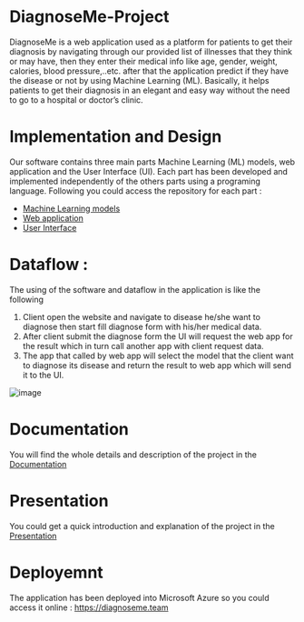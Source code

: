 # DiagnoseMe-Project
DiagnoseMe is a web application used as a platform for patients to get their diagnosis by navigating through our provided 
list of illnesses that they think or may have, then they enter their medical info like age, gender, weight, calories, blood 
pressure,..etc. after that the application predict if they have the disease or not by using Machine Learning (ML). 
Basically, it helps patients to get their diagnosis in an elegant and easy way without the need to go to a hospital or doctor’s clinic.

# Implementation and Design
Our software contains three main parts Machine Learning (ML) models, web application and the User Interface (UI). Each part has been developed and implemented independently of the others parts using a programing language.
Following you could access the repository for each part : 
- [Machine Learning models](https://github.com/ahmaddrabkah/Models)
- [Web application](https://github.com/ahmaddrabkah/DiagnoseMe)
- [User Interface](https://github.com/ahmaddrabkah/DiagnoseMe-UI)

# Dataflow :
The using of the software and dataflow in the application is like the following 
1. Client open the website and navigate to disease he/she want to diagnose then start fill diagnose form with his/her medical data.
2. After client submit the diagnose form the UI will request the web app for the result which in turn call another app with client request data.
3. The app that called by web app will select the model that the client want to diagnose its disease and return the result to web app which will send it  to the UI.

![image](https://user-images.githubusercontent.com/87063938/175792256-145dc43e-d24e-4858-9ec7-ca4c83a7ce68.png)


# Documentation 
You will find the whole details and description of the project in the [Documentation](https://github.com/ahmaddrabkah/DiagnoseMe-Project/blob/main/Graduation_Project%20_Report2.pdf)

# Presentation
You could get a quick introduction and explanation of the project in the [Presentation](https://github.com/ahmaddrabkah/DiagnoseMe-Project/blob/main/Graduation-Project2-Presentation.pptx)


# Deployemnt 
The application has been deployed into Microsoft Azure so you could access it online : https://diagnoseme.team
